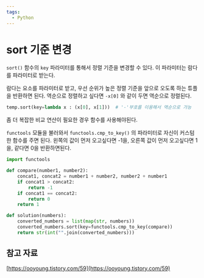 ```yaml
---
tags:
  - Python
---
```

# sort 기준 변경

`sort()` 함수의 `key` 파라미터를 통해서 정렬 기준을 변경할 수 있다. 이 파라미터는 람다를 파라미터로 받는다.

람다는 요소를 파라미터로 받고, 우선 순위가 높은 정렬 기준을 앞으로 오도록 하는 튜플을 반환하면 된다. 역순으로 정렬하고 싶다면 `-x[0]` 와 같이 두면 역순으로 정렬된다.

```python
temp.sort(key=lambda x : (x[0], x[1]))  # '-'부호를 이용해서 역순으로 가능
```

좀 더 복잡한 비교 연산이 필요한 경우 함수를 사용해야된다.

`functools` 모듈을 불러와서 `functools.cmp_to_key()` 의 파라미터로 자신이 커스텀한 함수를 주면 된다. 왼쪽의 값이 먼저 오고싶다면 -1을, 오른쪽 값이 먼저 오고싶다면 1을, 같다면 0을 반환하면된다.

```python
import functools

def compare(number1, number2):
    concat1, concat2 = number1 + number2, number2 + number1
    if concat1 > concat2:
        return -1
    if concat1 == concat2:
        return 0
    return 1

def solution(numbers):
    converted_numbers = list(map(str, numbers))
    converted_numbers.sort(key=functools.cmp_to_key(compare))
    return str(int("".join(converted_numbers)))
```

## 참고 자료

[https://ooyoung.tistory.com/59](https://ooyoung.tistory.com/59)